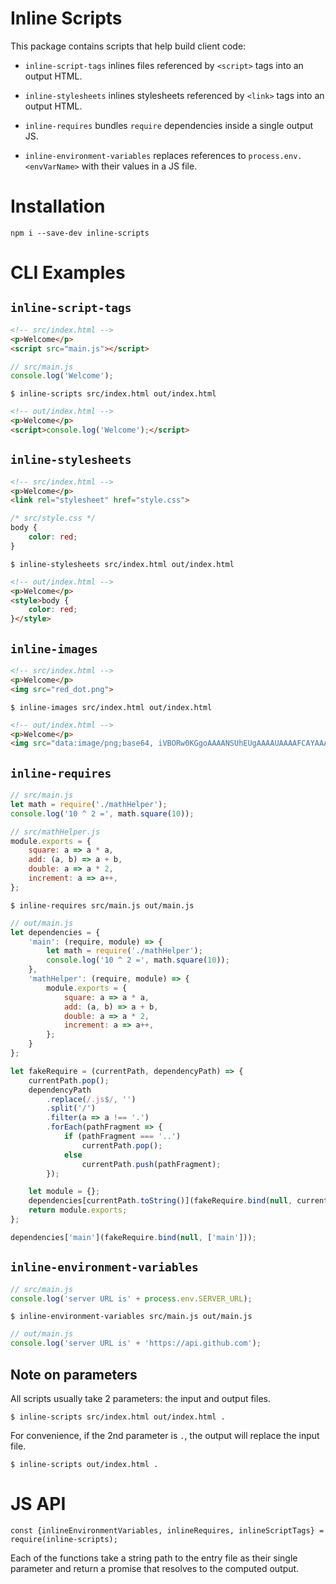 # Inline Scripts

This package contains scripts that help build client code:

- `inline-script-tags` inlines files referenced by `<script>` tags into an output HTML.

- `inline-stylesheets` inlines stylesheets referenced by `<link>` tags into an output HTML.

- `inline-requires` bundles `require` dependencies inside a single output JS.

- `inline-environment-variables` replaces references to `process.env.<envVarName>` with their values in a JS file.

# Installation

`npm i --save-dev inline-scripts`

# CLI Examples

## `inline-script-tags`

```html
<!-- src/index.html -->
<p>Welcome</p>
<script src="main.js"></script>
```

```js
// src/main.js
console.log('Welcome');
```

`$ inline-scripts src/index.html out/index.html`

```html
<!-- out/index.html -->
<p>Welcome</p>
<script>console.log('Welcome');</script>
```

## `inline-stylesheets`

```html
<!-- src/index.html -->
<p>Welcome</p>
<link rel="stylesheet" href="style.css">
```

```css
/* src/style.css */
body {
	color: red;
}
```

`$ inline-stylesheets src/index.html out/index.html`

```html
<!-- out/index.html -->
<p>Welcome</p>
<style>body {
	color: red;
}</style>
```

## `inline-images`

```html
<!-- src/index.html -->
<p>Welcome</p>
<img src="red_dot.png">
```

`$ inline-images src/index.html out/index.html`

```html
<!-- out/index.html -->
<p>Welcome</p>
<img src="data:image/png;base64, iVBORw0KGgoAAAANSUhEUgAAAAUAAAAFCAYAAACNbyblAAAAHElEQVQI12P4//8/w38GIAXDIBKE0DHxgljNBAAO9TXL0Y4OHwAAAABJRU5ErkJggg==">
```

## `inline-requires`

```js
// src/main.js
let math = require('./mathHelper');
console.log('10 ^ 2 =', math.square(10));
```

```js
// src/mathHelper.js
module.exports = {
	square: a => a * a,
	add: (a, b) => a + b,
	double: a => a * 2,
	increment: a => a++,
};

```

`$ inline-requires src/main.js out/main.js`

```js
// out/main.js
let dependencies = {
	'main': (require, module) => {
		let math = require('./mathHelper');
		console.log('10 ^ 2 =', math.square(10));
	},
	'mathHelper': (require, module) => {
		module.exports = {
			square: a => a * a,
			add: (a, b) => a + b,
			double: a => a * 2,
			increment: a => a++,
		};
	}
};

let fakeRequire = (currentPath, dependencyPath) => {
	currentPath.pop();
	dependencyPath
		.replace(/.js$/, '')
		.split('/')
		.filter(a => a !== '.')
		.forEach(pathFragment => {
			if (pathFragment === '..')
				currentPath.pop();
			else
				currentPath.push(pathFragment);
		});

	let module = {};
	dependencies[currentPath.toString()](fakeRequire.bind(null, currentPath), module);
	return module.exports;
};

dependencies['main'](fakeRequire.bind(null, ['main']));
```

## `inline-environment-variables`


```js
// src/main.js
console.log('server URL is' + process.env.SERVER_URL);
```

`$ inline-environment-variables src/main.js out/main.js`

```js
// out/main.js
console.log('server URL is' + 'https://api.github.com');
```

## Note on parameters

All scripts usually take 2 parameters: the input and output files.

`$ inline-scripts src/index.html out/index.html .`

For convenience, if the 2nd parameter is `.`, the output will replace the input file.

`$ inline-scripts out/index.html .`

# JS API

`const {inlineEnvironmentVariables, inlineRequires, inlineScriptTags} = require(inline-scripts);`

Each of the functions take a string path to the entry file as their single parameter and return a promise that resolves to the computed output.
